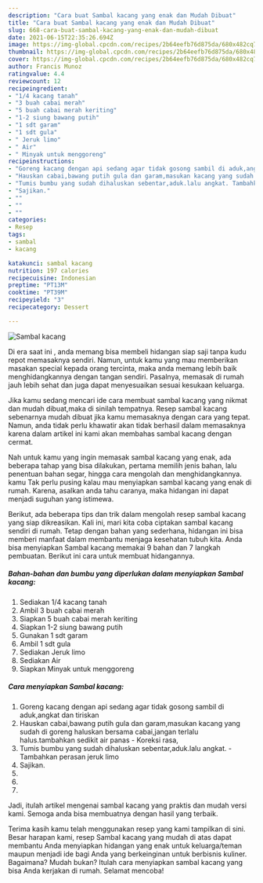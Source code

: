 ```yaml
---
description: "Cara buat Sambal kacang yang enak dan Mudah Dibuat"
title: "Cara buat Sambal kacang yang enak dan Mudah Dibuat"
slug: 668-cara-buat-sambal-kacang-yang-enak-dan-mudah-dibuat
date: 2021-06-15T22:35:26.694Z
image: https://img-global.cpcdn.com/recipes/2b64eefb76d875da/680x482cq70/sambal-kacang-foto-resep-utama.jpg
thumbnail: https://img-global.cpcdn.com/recipes/2b64eefb76d875da/680x482cq70/sambal-kacang-foto-resep-utama.jpg
cover: https://img-global.cpcdn.com/recipes/2b64eefb76d875da/680x482cq70/sambal-kacang-foto-resep-utama.jpg
author: Francis Munoz
ratingvalue: 4.4
reviewcount: 12
recipeingredient:
- "1/4 kacang tanah"
- "3 buah cabai merah"
- "5 buah cabai merah keriting"
- "1-2 siung bawang putih"
- "1 sdt garam"
- "1 sdt gula"
- " Jeruk limo"
- " Air"
- " Minyak untuk menggoreng"
recipeinstructions:
- "Goreng kacang dengan api sedang agar tidak gosong sambil di aduk,angkat dan tiriskan"
- "Hauskan cabai,bawang putih gula dan garam,masukan kacang yang sudah di goreng haluskan bersama cabai,jangan terlalu halus.tambahkan sedikit air panas Koreksi rasa,"
- "Tumis bumbu yang sudah dihaluskan sebentar,aduk.lalu angkat. Tambahkan perasan jeruk limo"
- "Sajikan."
- ""
- ""
- ""
categories:
- Resep
tags:
- sambal
- kacang

katakunci: sambal kacang 
nutrition: 197 calories
recipecuisine: Indonesian
preptime: "PT13M"
cooktime: "PT39M"
recipeyield: "3"
recipecategory: Dessert

---
```



![Sambal kacang](https://img-global.cpcdn.com/recipes/2b64eefb76d875da/680x482cq70/sambal-kacang-foto-resep-utama.jpg)

Di era  saat ini , anda memang bisa membeli hidangan siap saji tanpa kudu repot memasaknya sendiri. Namun, untuk kamu yang mau memberikan masakan special kepada orang tercinta, maka anda memang lebih baik menghidangkannya dengan tangan sendiri. Pasalnya, memasak di rumah jauh lebih sehat dan juga dapat menyesuaikan sesuai kesukaan keluarga.

Jika kamu sedang mencari ide cara membuat sambal kacang yang nikmat dan mudah dibuat,maka di sinilah tempatnya. Resep sambal kacang  sebenarnya mudah dibuat jika kamu memasaknya dengan cara yang tepat. Namun, anda tidak perlu khawatir akan tidak berhasil dalam memasaknya 
karena dalam artikel ini kami akan membahas sambal kacang dengan cermat.  



Nah untuk kamu yang ingin memasak sambal kacang yang enak, ada beberapa tahap yang bisa dilakukan, pertama memilih jenis bahan, lalu penentuan bahan segar, hingga cara mengolah dan menghidangkannya. kamu Tak perlu pusing kalau mau menyiapkan sambal kacang yang enak di rumah. Karena, asalkan anda  tahu caranya, maka hidangan ini dapat menjadi suguhan yang istimewa.

Berikut, ada beberapa tips dan trik dalam mengolah resep sambal kacang yang siap dikreasikan. Kali ini, mari kita coba ciptakan sambal kacang sendiri di rumah. Tetap dengan bahan yang sederhana, hidangan ini bisa memberi manfaat dalam membantu menjaga kesehatan tubuh kita. Anda bisa menyiapkan Sambal kacang memakai 9 bahan dan 7 langkah pembuatan. Berikut ini cara untuk membuat hidangannya.

<!--inarticleads1-->

##### Bahan-bahan dan bumbu yang diperlukan dalam menyiapkan Sambal kacang:

1. Sediakan 1/4 kacang tanah
1. Ambil 3 buah cabai merah
1. Siapkan 5 buah cabai merah keriting
1. Siapkan 1-2 siung bawang putih
1. Gunakan 1 sdt garam
1. Ambil 1 sdt gula
1. Sediakan  Jeruk limo
1. Sediakan  Air
1. Siapkan  Minyak untuk menggoreng




<!--inarticleads2-->

##### Cara menyiapkan Sambal kacang:

1. Goreng kacang dengan api sedang agar tidak gosong sambil di aduk,angkat dan tiriskan
1. Hauskan cabai,bawang putih gula dan garam,masukan kacang yang sudah di goreng haluskan bersama cabai,jangan terlalu halus.tambahkan sedikit air panas - Koreksi rasa,
1. Tumis bumbu yang sudah dihaluskan sebentar,aduk.lalu angkat. - Tambahkan perasan jeruk limo
1. Sajikan.
1. 
1. 
1. 




Jadi, itulah artikel mengenai  sambal kacang  yang praktis dan mudah versi kami. Semoga anda bisa membuatnya dengan hasil yang terbaik. 

Terima kasih kamu telah menggunakan resep yang kami tampilkan di sini. Besar harapan kami, resep  Sambal kacang yang mudah di atas dapat membantu Anda menyiapkan hidangan yang enak untuk keluarga/teman maupun menjadi ide bagi Anda yang berkeinginan untuk berbisnis kuliner. Bagaimana? Mudah bukan? Itulah cara menyiapkan sambal kacang yang bisa Anda kerjakan di rumah. Selamat mencoba!

